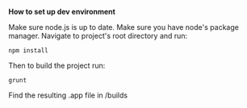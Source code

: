 **How to set up dev environment**

Make sure node.js is up to date. Make sure you have node's package manager. Navigate to project's root directory and run:

```
npm install
```

Then to build the project run:

```
grunt
```

Find the resulting .app file in /builds
